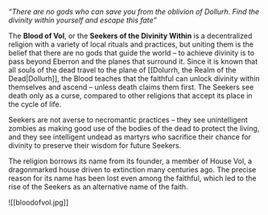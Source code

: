 *“There are no gods who can save you from the oblivion of Dollurh. Find the divinity within yourself and escape this fate”*

The **Blood of Vol**, or the **Seekers of the Divinity Within** is a decentralized religion with a variety of local rituals and practices, but uniting them is the belief that there are no gods that guide the world – to achieve divinity is to pass beyond Eberron and the planes that surround it. Since it is known that all souls of the dead travel to the plane of [[Dolurrh, the Realm of the Dead|Dollurh]], the Blood teaches that the faithful can unlock divinity within themselves and ascend – unless death claims them first. The Seekers see death only as a curse, compared to other religions that accept its place in the cycle of life.

Seekers are not averse to necromantic practices – they see unintelligent zombies as making good use of the bodies of the dead to protect the living, and they see intelligent undead as martyrs who sacrifice their chance for divinity to preserve their wisdom for future Seekers.

The religion borrows its name from its founder, a member of House Vol, a dragonmarked house driven to extinction many centuries ago. The precise reason for its name has been lost even among the faithful, which led to the rise of the Seekers as an alternative name of the faith.

![[bloodofvol.jpg]]